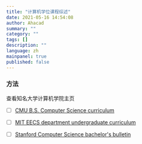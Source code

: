 ```yaml
---
title: "计算机学位课程综述"
date: 2021-05-16 14:54:08
author: Ahacad
summary: ""
category: ""
tags: []
description: ""
language: zh
mainpanel: true
published: false
---
```


### 方法

查看知名大学计算机学院主页

- [ ] [CMU B.S. Computer Science curriculum](http://coursecatalog.web.cmu.edu/schools-colleges/schoolofcomputerscience/undergraduatecomputerscience/#bscurriculumtextcontainer)
- [ ] [MIT EECS department undergraduate curriculum](http://catalog.mit.edu/schools/engineering/electrical-engineering-computer-science/#undergraduatestudytext)
- [ ] [Stanford Computer Science bachelor's bulletin](https://exploredegrees.stanford.edu/schoolofengineering/computerscience/#bachelortext)


